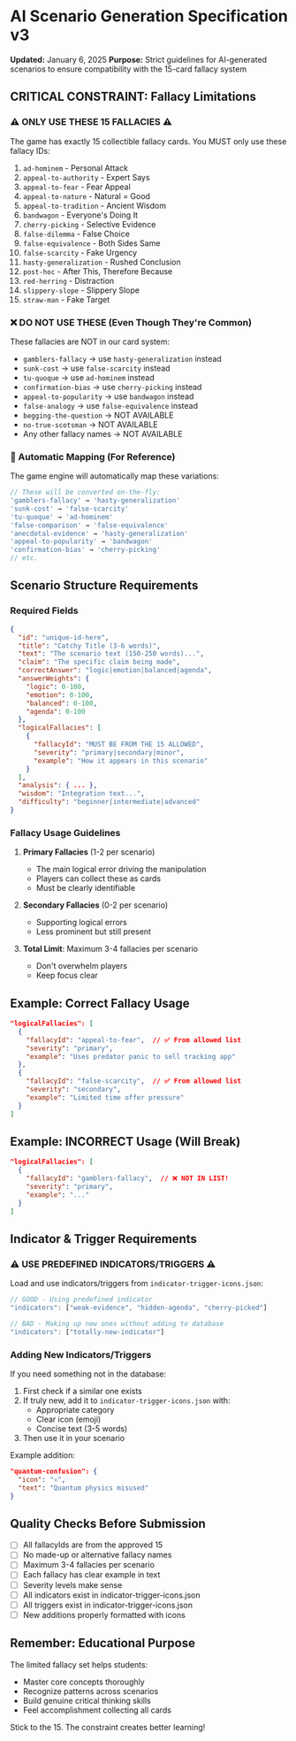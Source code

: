 # AI Scenario Generation Specification v3
**Updated:** January 6, 2025
**Purpose:** Strict guidelines for AI-generated scenarios to ensure compatibility with the 15-card fallacy system

## CRITICAL CONSTRAINT: Fallacy Limitations

### ⚠️ ONLY USE THESE 15 FALLACIES ⚠️
The game has exactly 15 collectible fallacy cards. You MUST only use these fallacy IDs:

1. `ad-hominem` - Personal Attack
2. `appeal-to-authority` - Expert Says  
3. `appeal-to-fear` - Fear Appeal
4. `appeal-to-nature` - Natural = Good
5. `appeal-to-tradition` - Ancient Wisdom
6. `bandwagon` - Everyone's Doing It
7. `cherry-picking` - Selective Evidence
8. `false-dilemma` - False Choice
9. `false-equivalence` - Both Sides Same
10. `false-scarcity` - Fake Urgency
11. `hasty-generalization` - Rushed Conclusion
12. `post-hoc` - After This, Therefore Because
13. `red-herring` - Distraction
14. `slippery-slope` - Slippery Slope
15. `straw-man` - Fake Target

### ❌ DO NOT USE THESE (Even Though They're Common)
These fallacies are NOT in our card system:
- `gamblers-fallacy` → use `hasty-generalization` instead
- `sunk-cost` → use `false-scarcity` instead  
- `tu-quoque` → use `ad-hominem` instead
- `confirmation-bias` → use `cherry-picking` instead
- `appeal-to-popularity` → use `bandwagon` instead
- `false-analogy` → use `false-equivalence` instead
- `begging-the-question` → NOT AVAILABLE
- `no-true-scotsman` → NOT AVAILABLE
- Any other fallacy names → NOT AVAILABLE

### 🔄 Automatic Mapping (For Reference)
The game engine will automatically map these variations:
```javascript
// These will be converted on-the-fly:
'gamblers-fallacy' → 'hasty-generalization'
'sunk-cost' → 'false-scarcity'  
'tu-quoque' → 'ad-hominem'
'false-comparison' → 'false-equivalence'
'anecdotal-evidence' → 'hasty-generalization'
'appeal-to-popularity' → 'bandwagon'
'confirmation-bias' → 'cherry-picking'
// etc.
```

## Scenario Structure Requirements

### Required Fields
```json
{
  "id": "unique-id-here",
  "title": "Catchy Title (3-6 words)",
  "text": "The scenario text (150-250 words)...",
  "claim": "The specific claim being made",
  "correctAnswer": "logic|emotion|balanced|agenda",
  "answerWeights": {
    "logic": 0-100,
    "emotion": 0-100,
    "balanced": 0-100,
    "agenda": 0-100
  },
  "logicalFallacies": [
    {
      "fallacyId": "MUST BE FROM THE 15 ALLOWED",
      "severity": "primary|secondary|minor",
      "example": "How it appears in this scenario"
    }
  ],
  "analysis": { ... },
  "wisdom": "Integration text...",
  "difficulty": "beginner|intermediate|advanced"
}
```

### Fallacy Usage Guidelines

1. **Primary Fallacies** (1-2 per scenario)
   - The main logical error driving the manipulation
   - Players can collect these as cards
   - Must be clearly identifiable

2. **Secondary Fallacies** (0-2 per scenario)  
   - Supporting logical errors
   - Less prominent but still present

3. **Total Limit**: Maximum 3-4 fallacies per scenario
   - Don't overwhelm players
   - Keep focus clear

## Example: Correct Fallacy Usage

```json
"logicalFallacies": [
  {
    "fallacyId": "appeal-to-fear",  // ✅ From allowed list
    "severity": "primary",
    "example": "Uses predator panic to sell tracking app"
  },
  {
    "fallacyId": "false-scarcity",  // ✅ From allowed list
    "severity": "secondary",
    "example": "Limited time offer pressure"
  }
]
```

## Example: INCORRECT Usage (Will Break)

```json
"logicalFallacies": [
  {
    "fallacyId": "gamblers-fallacy",  // ❌ NOT IN LIST!
    "severity": "primary",
    "example": "..."
  }
]
```

## Indicator & Trigger Requirements

### ⚠️ USE PREDEFINED INDICATORS/TRIGGERS ⚠️
Load and use indicators/triggers from `indicator-trigger-icons.json`:

```javascript
// GOOD - Using predefined indicator
"indicators": ["weak-evidence", "hidden-agenda", "cherry-picked"]

// BAD - Making up new ones without adding to database
"indicators": ["totally-new-indicator"]
```

### Adding New Indicators/Triggers
If you need something not in the database:
1. First check if a similar one exists
2. If truly new, add it to `indicator-trigger-icons.json` with:
   - Appropriate category
   - Clear icon (emoji)
   - Concise text (3-5 words)
3. Then use it in your scenario

Example addition:
```json
"quantum-confusion": { 
  "icon": "⚛️", 
  "text": "Quantum physics misused" 
}
```

## Quality Checks Before Submission

- [ ] All fallacyIds are from the approved 15
- [ ] No made-up or alternative fallacy names
- [ ] Maximum 3-4 fallacies per scenario
- [ ] Each fallacy has clear example in text
- [ ] Severity levels make sense
- [ ] All indicators exist in indicator-trigger-icons.json
- [ ] All triggers exist in indicator-trigger-icons.json
- [ ] New additions properly formatted with icons

## Remember: Educational Purpose

The limited fallacy set helps students:
- Master core concepts thoroughly
- Recognize patterns across scenarios  
- Build genuine critical thinking skills
- Feel accomplishment collecting all cards

Stick to the 15. The constraint creates better learning!